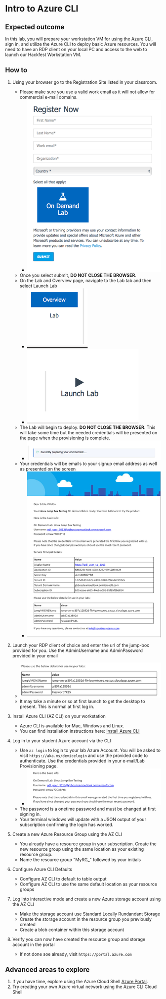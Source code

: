 # Intro to Azure CLI

## Expected outcome

In this lab, you will prepare your workstation VM for using the Azure CLI, sign in, and utilize the Azure CLI to deploy basic Azure resources. You will need to have an RDP client on your local PC and access to the web to launch our Hackfest Workstation VM.

## How to 

1. Using your browser go to the Registration Site listed in your classroom.
    * Please make sure you use a valid work email as it will not allow for commercial e-mail domains.
        * ![SignUp](./images/signup.png)
    * Once you select submit, **DO NOT CLOSE THE BROWSER**.
    * On the Lab and Overview page, navigate to the Lab tab and then select Launch Lab
        * ![Overview](./images/overview.png)
        * ![Launch Lab](./images/launch.png)
    * The Lab will begin to deploy. **DO NOT CLOSE THE BROWSER**. This will take some time but the needed credentials will be presented on the page when the provisioning is complete.
        * ![Preparing Lab](./images/preparing.png)
    * Your credentials will be emails to your signup email address as well as presented on the screen
        * ![Credentials](./images/creds-email.png)

2. Launch your RDP client of choice and enter the url of the jump-box provided for you. Use the AdminUsername and AdminPassword provided in your email
    *  ![Jumpbox Credentials](./images/jumpboxinfo.png)
    * It may take a minute or so at first launch to get the desktop to present. This is normal at first log in.

3. Install Azure CLI (AZ CLI) on your workstation
    * Azure CLI is available for Mac, Windows and Linux.
    * You can find installation instructions here: [Install Azure CLI](http://aka.ms/azure-cli-2 
)

4. Log in to your student Azure account via the CLI
    * Use ``az login`` to login to your lab Azure Account. You will be asked to visit ``https://aka.ms/devicelogin`` and use the provided code to authenticate. Use the credentials provided in your e-mail/Lab Provisioning page.
        *    ![Azure Credentials](./images/azureinfo.png)
    * The password is a onetime password and must be changed at first signing in.
    * Your terminal windows will update with a JSON output of your subscription confirming the login has worked.

5. Create a new Azure Resource Group using the AZ CLI
    * You already have a resource group in your subscription. Create the new resource group using the same location as your existing resource group.
    * Name the resource group "MyRG_" followed by your initials

6. Configure Azure CLI Defaults
    * Configure AZ CLI to default to table output
    * Configure AZ CLI to use the same default location as your resource groups

7. Log into interactive mode and create a new Azure storage account using the AZ CLI
    * Make the storage account use Standard Locally Rundandant Storage
    * Create the storage account in the resource group you previously created
    * Create a blob container within this storage account

8. Verify you can now have created the resource group and storage account in the portal
    * If not done soe already, visit ``https://portal.azure.com``
    


## Advanced areas to explore

1. If you have time, explore using the Azure Cloud Shell [Azure Portal](https://portal.azure.com). 
2. Try creating your own Azure virtual network using the Azure CLI Cloud Shell
